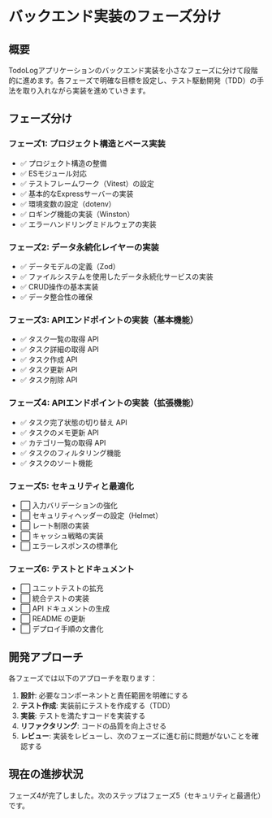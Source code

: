 # バックエンド実装のフェーズ分け

## 概要

TodoLogアプリケーションのバックエンド実装を小さなフェーズに分けて段階的に進めます。各フェーズで明確な目標を設定し、テスト駆動開発（TDD）の手法を取り入れながら実装を進めていきます。

## フェーズ分け

### フェーズ1: プロジェクト構造とベース実装

- ✅ プロジェクト構造の整備
- ✅ ESモジュール対応
- ✅ テストフレームワーク（Vitest）の設定
- ✅ 基本的なExpressサーバーの実装
- ✅ 環境変数の設定（dotenv）
- ✅ ロギング機能の実装（Winston）
- ✅ エラーハンドリングミドルウェアの実装

### フェーズ2: データ永続化レイヤーの実装

- ✅ データモデルの定義（Zod）
- ✅ ファイルシステムを使用したデータ永続化サービスの実装
- ✅ CRUD操作の基本実装
- ✅ データ整合性の確保

### フェーズ3: APIエンドポイントの実装（基本機能）

- ✅ タスク一覧の取得 API
- ✅ タスク詳細の取得 API
- ✅ タスク作成 API
- ✅ タスク更新 API
- ✅ タスク削除 API

### フェーズ4: APIエンドポイントの実装（拡張機能）

- ✅ タスク完了状態の切り替え API
- ✅ タスクのメモ更新 API
- ✅ カテゴリ一覧の取得 API
- ✅ タスクのフィルタリング機能
- ✅ タスクのソート機能

### フェーズ5: セキュリティと最適化

- ⬜ 入力バリデーションの強化
- ⬜ セキュリティヘッダーの設定（Helmet）
- ⬜ レート制限の実装
- ⬜ キャッシュ戦略の実装
- ⬜ エラーレスポンスの標準化

### フェーズ6: テストとドキュメント

- ⬜ ユニットテストの拡充
- ⬜ 統合テストの実装
- ⬜ API ドキュメントの生成
- ⬜ README の更新
- ⬜ デプロイ手順の文書化

## 開発アプローチ

各フェーズでは以下のアプローチを取ります：

1. **設計**: 必要なコンポーネントと責任範囲を明確にする
2. **テスト作成**: 実装前にテストを作成する（TDD）
3. **実装**: テストを満たすコードを実装する
4. **リファクタリング**: コードの品質を向上させる
5. **レビュー**: 実装をレビューし、次のフェーズに進む前に問題がないことを確認する

## 現在の進捗状況

フェーズ4が完了しました。次のステップはフェーズ5（セキュリティと最適化）です。
